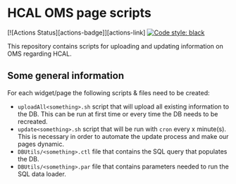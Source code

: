 # HCAL OMS page scripts

[![Actions Status][actions-badge]][actions-link]
[![Code style: black](https://img.shields.io/badge/code%20style-black-000000.svg)](https://github.com/psf/black)

This repository contains scripts for uploading and updating information on OMS regarding HCAL.

## Some general information

For each widget/page the following scripts & files need to be created:

- `uploadAll<something>.sh` script that will upload all existing information to the DB. This can be run at first time or every time the DB needs to be recreated.
- `update<something>.sh` script that will be run with `cron` every x minute(s). This is necessary in order to automate the update process and make our pages dynamic.
- `DBUtils/<something>.ctl` file that contains the SQL query that populates the DB.
- `DBUtils/<something>.par` file that contains parameters needed to run the SQL data loader.

